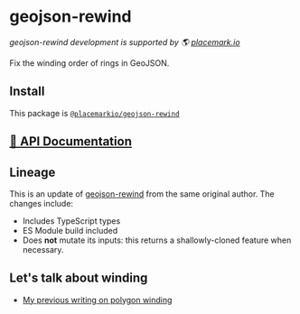 # geojson-rewind

_geojson-rewind development is supported by 🌎 [placemark.io](https://placemark.io/)_

Fix the winding order of rings in GeoJSON.

## Install

This package is [`@placemarkio/geojson-rewind`](https://www.npmjs.com/package/@placemarkio/geojson-rewind)

## [📕 API Documentation](https://placemark.github.io/geojson-rewind/)

## Lineage

This is an update of [geojson-rewind](https://github.com/mapbox/geojson-rewind.git) from
the same original author. The changes include:

- Includes TypeScript types
- ES Module build included
- Does **not** mutate its inputs: this returns a shallowly-cloned
  feature when necessary.

## Let's talk about winding

- [My previous writing on polygon winding](https://macwright.com/2015/03/23/geojson-second-bite.html#winding)
